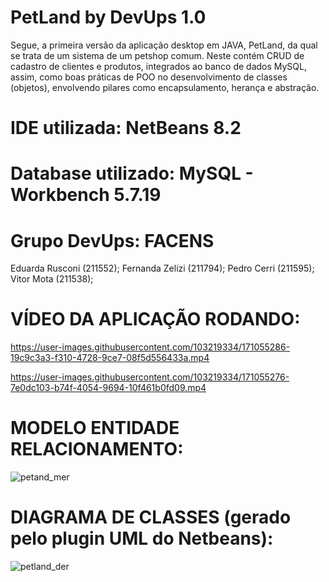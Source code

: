 # PetLand by DevUps 1.0
Segue, a primeira versão da aplicação desktop em JAVA, PetLand, da qual se trata de um sistema de um petshop comum. Neste contém CRUD de cadastro de clientes e produtos, integrados ao banco de dados MySQL, assim, como boas práticas de POO no desenvolvimento de classes (objetos), envolvendo pilares como encapsulamento, herança e abstração.

# IDE utilizada: NetBeans 8.2
# Database utilizado: MySQL - Workbench 5.7.19

# Grupo DevUps: FACENS
Eduarda Rusconi (211552);
Fernanda Zelizi (211794);
Pedro Cerri     (211595);
Vitor Mota      (211538);

# VÍDEO DA APLICAÇÃO RODANDO:

https://user-images.githubusercontent.com/103219334/171055286-19c9c3a3-f310-4728-9ce7-08f5d556433a.mp4



https://user-images.githubusercontent.com/103219334/171055276-7e0dc103-b74f-4054-9694-10f461b0fd09.mp4

# MODELO ENTIDADE RELACIONAMENTO:
![petand_mer](https://user-images.githubusercontent.com/103219334/171064740-b52b4058-0d11-422b-bc8e-df2d8983d01c.png)

# DIAGRAMA DE CLASSES (gerado pelo plugin UML do Netbeans):
![petland_der](https://user-images.githubusercontent.com/103219334/171079431-b4b893d7-d952-4140-8566-26ba5b286254.JPG)




